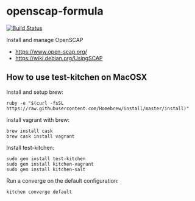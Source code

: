 # openscap-formula
[![Build Status](https://travis-ci.org/ssplatt/openscap-formula.svg?branch=master)](https://travis-ci.org/ssplatt/openscap-formula)

Install and manage OpenSCAP

 - https://www.open-scap.org/
 - https://wiki.debian.org/UsingSCAP

## How to use test-kitchen on MacOSX

Install and setup brew:
```
ruby -e "$(curl -fsSL https://raw.githubusercontent.com/Homebrew/install/master/install)"
```

Install vagrant with brew:
```
brew install cask
brew cask install vagrant
```

Install test-kitchen:
```
sudo gem install test-kitchen
sudo gem install kitchen-vagrant
sudo gem install kitchen-salt
```

Run a converge on the default configuration:
```
kitchen converge default
```

